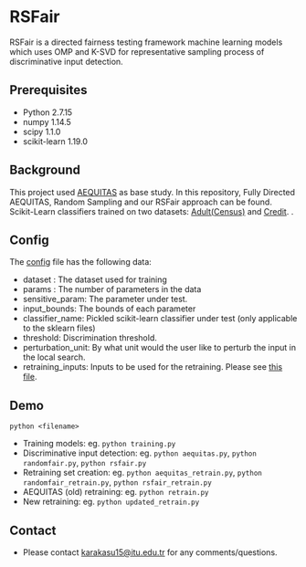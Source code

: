 # RSFair

RSFair is a directed fairness testing framework machine learning models which uses OMP and K-SVD for representative sampling process of discriminative input detection. 

## Prerequisites

* Python 2.7.15
* numpy 1.14.5
* scipy 1.1.0
* scikit-learn 1.19.0

## Background
This project used [AEQUITAS](https://github.com/sakshiudeshi/Aequitas) as base study. In this repository, Fully Directed AEQUITAS, Random Sampling and our RSFair approach can be found. 
Scikit-Learn classifiers trained on two datasets: [Adult(Census)](http://archive.ics.uci.edu/ml/datasets/Adult) and [Credit](http://archive.ics.uci.edu/dataset/144/statlog+german+credit+data). .

## Config
The [config](config.py) file has the following data:

* dataset : The dataset used for training
* params : The number of parameters in the data
* sensitive_param: The parameter under test.
* input_bounds: The bounds of each parameter
* classifier_name: Pickled scikit-learn classifier under test (only applicable to the sklearn files)
* threshold: Discrimination threshold.
* perturbation_unit: By what unit would the user like to perturb the input in the local search.
* retraining_inputs: Inputs to be used for the retraining. Please see [this file](Retrain_Example_File.txt).

## Demo
`python <filename>`

* Training models:  eg. `python training.py`
* Discriminative input detection: eg. `python aequitas.py`,  `python randomfair.py`,  `python rsfair.py`
* Retraining set creation: eg. `python aequitas_retrain.py`,  `python randomfair_retrain.py`,  `python rsfair_retrain.py`
* AEQUITAS (old) retraining: eg. `python retrain.py`
* New retraining: eg. `python updated_retrain.py`

## Contact
* Please contact karakasu15@itu.edu.tr for any comments/questions.
